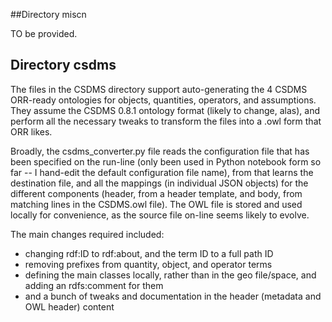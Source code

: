 ##Directory miscn

TO be provided.

## Directory csdms 

The files in the CSDMS directory support auto-generating the 4 CSDMS ORR-ready ontologies for objects, quantities, operators, and assumptions. They assume the CSDMS 0.8.1 ontology format (likely to change, alas), and perform all the necessary tweaks to transform the files into a .owl form that ORR likes.

Broadly, the csdms_converter.py file reads the configuration file that has been specified on the run-line (only been used in Python notebook form so far -- I hand-edit the default configuration file name), from that learns the destination file, and all the mappings (in individual JSON objects) for the different components (header, from a header template, and body, from matching lines in the CSDMS.owl file). The OWL file is stored and used locally for convenience, as the source file on-line seems likely to evolve.

The main changes required included:
* changing rdf:ID to rdf:about, and the term ID to a full path ID
* removing prefixes from quantity, object, and operator terms
* defining the main classes locally, rather than in the geo file/space, and adding an rdfs:comment for them
* and a bunch of tweaks and documentation in the header (metadata and OWL header) content
